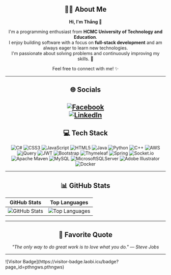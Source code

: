 <div align="center">
  
## 👨‍💻 About Me

**Hi, I'm Thắng 👋**

I'm a programming enthusiast from **HCMC University of Technology and Education**.  
I enjoy building software with a focus on **full-stack development** and am always eager to learn new technologies.  
I'm passionate about solving problems and continuously improving my skills. 🚀

Feel free to connect with me! ✨

---
## 🌐 Socials  
[![Facebook](https://img.shields.io/badge/Facebook-%231877F2.svg?logo=Facebook&logoColor=white)](https://facebook.com/pthngws)  
[![LinkedIn](https://img.shields.io/badge/LinkedIn-%230077B5.svg?logo=LinkedIn&logoColor=white)](https://linkedin.com/in/pthngws)
---

## 💻 Tech Stack  

![C#](https://img.shields.io/badge/-C%23-%23239120.svg?style=for-the-badge&logo=c-sharp&logoColor=white) 
![CSS3](https://img.shields.io/badge/-CSS3-%231572B6.svg?style=for-the-badge&logo=css3&logoColor=white) 
![JavaScript](https://img.shields.io/badge/-JavaScript-%23323330.svg?style=for-the-badge&logo=javascript&logoColor=%23F7DF1E) 
![HTML5](https://img.shields.io/badge/-HTML5-%23E34F26.svg?style=for-the-badge&logo=html5&logoColor=white) 
![Java](https://img.shields.io/badge/-Java-%23ED8B00.svg?style=for-the-badge&logo=java&logoColor=white) 
![Python](https://img.shields.io/badge/-Python-3670A0?style=for-the-badge&logo=python&logoColor=ffdd54) 
![C++](https://img.shields.io/badge/-C++-%2300599C.svg?style=for-the-badge&logo=c%2B%2B&logoColor=white) 
![AWS](https://img.shields.io/badge/-AWS-%23FF9900.svg?style=for-the-badge&logo=amazon-aws&logoColor=white) 
![jQuery](https://img.shields.io/badge/-jQuery-%230769AD.svg?style=for-the-badge&logo=jquery&logoColor=white) 
![JWT](https://img.shields.io/badge/-JWT-black?style=for-the-badge&logo=JSON%20web%20tokens) 
![Bootstrap](https://img.shields.io/badge/-Bootstrap-%23563D7C.svg?style=for-the-badge&logo=bootstrap&logoColor=white) 
![Thymeleaf](https://img.shields.io/badge/-Thymeleaf-%23005C0F.svg?style=for-the-badge&logo=Thymeleaf&logoColor=white) 
![Spring](https://img.shields.io/badge/-Spring-%236DB33F.svg?style=for-the-badge&logo=spring&logoColor=white) 
![Socket.io](https://img.shields.io/badge/-Socket.io-black?style=for-the-badge&logo=socket.io&badgeColor=010101) 
![Apache Maven](https://img.shields.io/badge/-Apache%20Maven-C71A36?style=for-the-badge&logo=Apache%20Maven&logoColor=white) 
![MySQL](https://img.shields.io/badge/-MySQL-%2300f.svg?style=for-the-badge&logo=mysql&logoColor=white) 
![MicrosoftSQLServer](https://img.shields.io/badge/-Microsoft%20SQL%20Server-CC2927?style=for-the-badge&logo=microsoft%20sql%20server&logoColor=white) 
![Adobe Illustrator](https://img.shields.io/badge/-Adobe%20Illustrator-%23FF9A00.svg?style=for-the-badge&logo=adobeillustrator&logoColor=white) 
![Docker](https://img.shields.io/badge/-Docker-%230db7ed.svg?style=for-the-badge&logo=docker&logoColor=white)


---

## 📊 GitHub Stats  

| GitHub Stats | Top Languages |
|--------------|---------------|
| ![GitHub Stats](https://github-readme-stats.vercel.app/api?username=pthngws&theme=tokyonight&hide_border=true&include_all_commits=false&count_private=false) | ![Top Languages](https://github-readme-stats.vercel.app/api/top-langs/?username=pthngws&theme=tokyonight&hide_border=true&include_all_commits=false&count_private=false&layout=compact) | 
---

## 🌟 Favorite Quote  

_"The only way to do great work is to love what you do." — Steve Jobs_  

--- 
</div>
![Visitor Badge](https://visitor-badge.laobi.icu/badge?page_id=pthngws.pthngws)
